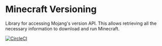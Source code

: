 Minecraft Versioning
====================

Library for accessing Mojang's version API.
This allows retrieving all the necessary information to download and run Minecraft.

[![CircleCI](https://circleci.com/gh/lapis-mc/minecraft-versioning.svg?style=svg)](https://circleci.com/gh/lapis-mc/minecraft-versioning)